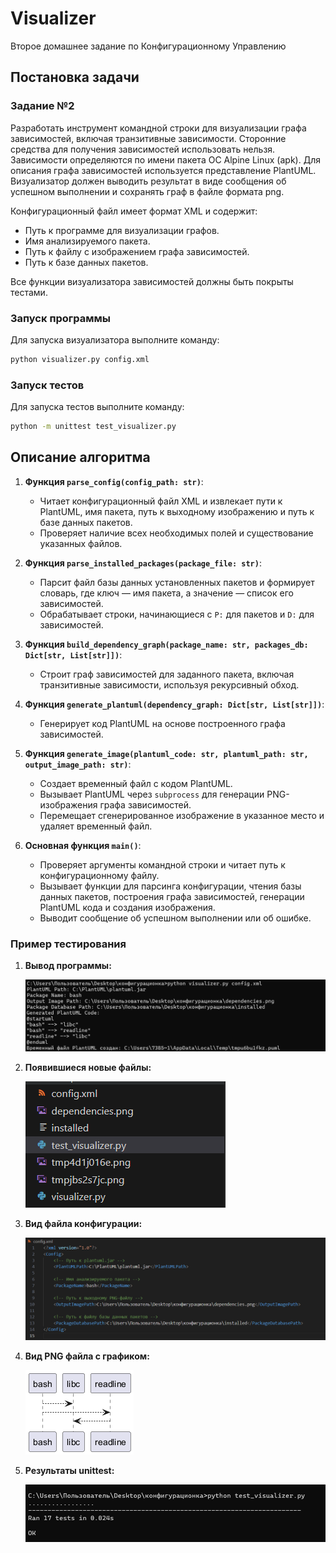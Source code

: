 # Visualizer

Второе домашнее задание по Конфигурационному Управлению

## Постановка задачи

### Задание №2
Разработать инструмент командной строки для визуализации графа зависимостей, включая транзитивные зависимости. Сторонние средства для получения зависимостей использовать нельзя. Зависимости определяются по имени пакета ОС Alpine Linux (apk). Для описания графа зависимостей используется представление PlantUML. Визуализатор должен выводить результат в виде сообщения об успешном выполнении и сохранять граф в файле формата png.

Конфигурационный файл имеет формат XML и содержит:
- Путь к программе для визуализации графов.
- Имя анализируемого пакета.
- Путь к файлу с изображением графа зависимостей.
- Путь к базе данных пакетов.

Все функции визуализатора зависимостей должны быть покрыты тестами.

### Запуск программы

Для запуска визуализатора выполните команду:

```bash
python visualizer.py config.xml
```

### Запуск тестов

Для запуска тестов выполните команду:

```bash
python -m unittest test_visualizer.py
```

## Описание алгоритма

1. **Функция `parse_config(config_path: str)`**:
    - Читает конфигурационный файл XML и извлекает пути к PlantUML, имя пакета, путь к выходному изображению и путь к базе данных пакетов.
    - Проверяет наличие всех необходимых полей и существование указанных файлов.

2. **Функция `parse_installed_packages(package_file: str)`**:
    - Парсит файл базы данных установленных пакетов и формирует словарь, где ключ — имя пакета, а значение — список его зависимостей.
    - Обрабатывает строки, начинающиеся с `P:` для пакетов и `D:` для зависимостей.

3. **Функция `build_dependency_graph(package_name: str, packages_db: Dict[str, List[str]])`**:
    - Строит граф зависимостей для заданного пакета, включая транзитивные зависимости, используя рекурсивный обход.

4. **Функция `generate_plantuml(dependency_graph: Dict[str, List[str]])`**:
    - Генерирует код PlantUML на основе построенного графа зависимостей.

5. **Функция `generate_image(plantuml_code: str, plantuml_path: str, output_image_path: str)`**:
    - Создает временный файл с кодом PlantUML.
    - Вызывает PlantUML через `subprocess` для генерации PNG-изображения графа зависимостей.
    - Перемещает сгенерированное изображение в указанное место и удаляет временный файл.

6. **Основная функция `main()`**:
    - Проверяет аргументы командной строки и читает путь к конфигурационному файлу.
    - Вызывает функции для парсинга конфигурации, чтения базы данных пакетов, построения графа зависимостей, генерации PlantUML кода и создания изображения.
    - Выводит сообщение об успешном выполнении или об ошибке.


### Пример тестирования

1. **Вывод программы:**

    ![Вывод программы](images/out.png)

2. **Появившиеся новые файлы:**

    ![Новые файлы](images/new.png)

3. **Вид файла конфигурации:**

    ![Конфигурационный файл](images/config.png)

4. **Вид PNG файла с графиком:**

    ![Граф зависимостей](images/photo.png)

5. **Результаты unittest:**

    ![Результаты тестов](images/test.png)



